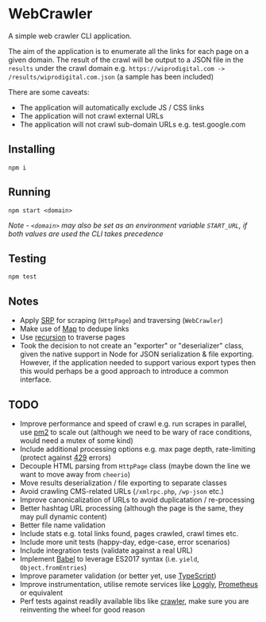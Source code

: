 # WebCrawler
A simple web crawler CLI application.

The aim of the application is to enumerate all the links for each page on a given domain. The result of the crawl will be output to a JSON file in the `results` under the crawl domain e.g. `https://wiprodigital.com -> /results/wiprodigital.com.json` (a sample has been included)

There are some caveats:

- The application will automatically exclude JS / CSS links
- The application will not crawl external URLs
- The application will not crawl sub-domain URLs e.g. test.google.com

## Installing
```
npm i
```
## Running
```
npm start <domain>
```
*Note - `<domain>` may also be set as an environment variable `START_URL`, if both values are used the CLI takes precedence*

## Testing
```
npm test
```

## Notes

- Apply [SRP](https://en.wikipedia.org/wiki/Single_responsibility_principle) for scraping (`HttpPage`) and traversing (`WebCrawler`)
- Make use of [Map](https://developer.mozilla.org/en-US/docs/Web/JavaScript/Reference/Global_Objects/Map) to dedupe links
- Use [recursion](https://en.wikipedia.org/wiki/Recursion_(computer_science)) to traverse pages
- Took the decision to not create an "exporter" or "deserializer" class, given the native support in Node for JSON serialization & file exporting. However, if the application needed to support various export types then this would perhaps be a good approach to introduce a common interface.

## TODO

- Improve performance and speed of crawl e.g. run scrapes in parallel, use [pm2](https://pm2.keymetrics.io/) to scale out (although we need to be wary of race conditions, would need a mutex of some kind)
- Include additional processing options e.g. max page depth, rate-limiting (protect against [429](https://httpstatuses.com/429) errors)
- Decouple HTML parsing from `HttpPage` class (maybe down the line we want to move away from `cheerio`)
- Move results deserialization / file exporting to separate classes
- Avoid crawling CMS-related URLs (`/xmlrpc.php`, `/wp-json` etc.)
- Improve canonicalization of URLs to avoid duplicatation / re-processing
- Better hashtag URL processing (although the page is the same, they may pull dynamic content)
- Better file name validation
- Include stats e.g. total links found, pages crawled, crawl times etc.
- Include more unit tests (happy-day, edge-case, error scenarios)
- Include integration tests (validate against a real URL)
- Implement [Babel](https://babeljs.io/) to leverage ES2017 syntax (i.e. `yield`, `Object.fromEntries`)
- Improve parameter validation (or better yet, use [TypeScript](https://www.typescriptlang.org/))
- Improve instrumentation, utilise remote services like [Loggly](https://www.loggly.com/), [Prometheus](https://prometheus.io/) or equivalent
- Perf tests against readily available libs like [crawler](https://www.npmjs.com/package/crawler), make sure you are reinventing the wheel for good reason